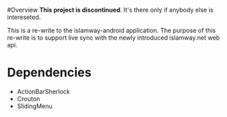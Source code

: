 #Overview
**This project is discontinued**. It's there only if anybody else is intereseted.

This is a re-write to the islamway-android application. The purpose of this re-write is to support live sync with the newly introduced islamway.net web api.
# Dependencies
- ActionBarSherlock
- Crouton
- SlidingMenu

